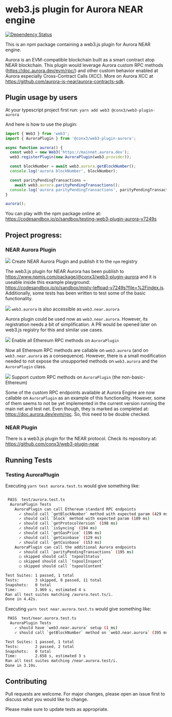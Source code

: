 web3.js plugin for Aurora NEAR engine
===========

[![Dependency Status][downloads-image]][npm-url]

This is an npm package containing a web3.js plugin for Aurora NEAR engine.

Aurora is an EVM-compatible blockchain built as a smart contract atop NEAR blockchain. This plugin would leverage Aurora custom RPC methods (https://doc.aurora.dev/evm/rpc/) and other custom behavior enabled at Aurora especially Cross-Contract Calls (XCC). More on Aurora XCC at https://github.com/aurora-is-near/aurora-contracts-sdk.


Plugin usage by users
------------
At your typescript project first run:
`yarn add web3 @conx3/web3-plugin-aurora`

And here is how to use the plugin:
```ts
import { Web3 } from 'web3';
import { AuroraPlugin } from '@conx3/web3-plugin-aurora';

async function aurora() {
  const web3 = new Web3('https://mainnet.aurora.dev');
  web3.registerPlugin(new AuroraPlugin(web3.provider));

  const blockNumber = await web3.aurora.getBlockNumber();
  console.log('aurora blockNumber', blockNumber);

  const parityPendingTransactions =
    await web3.aurora.parityPendingTransactions();
  console.log('aurora parityPendingTransactions', parityPendingTransactions);
}

aurora();
```

You can play with the npm package online at: https://codesandbox.io/p/sandbox/testing-web3-plugin-aurora-v7249s

Project progress:
------------

### NEAR Aurora Plugin

![](https://us-central1-progress-markdown.cloudfunctions.net/progress/100?dangerColor=ccee00&warningColor=eeff00&successColor=006600) Create NEAR Aurora Plugin and publish it to the `npm` registry

The web3.js plugin for NEAR Aurora has been publish to  
https://www.npmjs.com/package/@conx3/web3-plugin-aurora and it is useable inside this example playground: https://codesandbox.io/p/sandbox/misty-leftpad-v7249s?file=%2Findex.js. Additionally, some tests has been written to test some of the basic functionality. 

![](https://us-central1-progress-markdown.cloudfunctions.net/progress/50?dangerColor=ccee00&warningColor=eeff00&successColor=006600) `web3.aurora` is also accessible as `web3.near.aurora`

Aurora plugin could be used now as `web3.near.aurora`.
However, its registration needs a bit of simplification. A PR would be opened later on web3.js registry for this and similar use cases.


![](https://us-central1-progress-markdown.cloudfunctions.net/progress/90?dangerColor=ccee00&warningColor=eeff00&successColor=006600) Enable all Ethereum RPC methods on `AuroraPlugin`

Now all Ethereum RPC methods are callable on `web3.aurora` (and on `web3.near.aurora` as a consequence). However, there is a small modification needed to not expose the unsupported methods on `web3.aurora` and the `AuroraPlugin` class.


![](https://us-central1-progress-markdown.cloudfunctions.net/progress/10?dangerColor=ccee00&warningColor=eeff00&successColor=006600) Support custom RPC methods on `AuroraPlugin` (the non-basic-Ethereum)

Some of the custom RPC endpoints available at Aurora Engine are now callable on `AuroraPlugin` as an example of this functionality. However, some of them seems to not be yet implemented in the current version running the main net and test net. Even though, they is marked as completed at:  https://doc.aurora.dev/evm/rpc. So, this need to be double checked.
    

### NEAR Plugin

There is a web3.js plugin for the NEAR protocol. Check its repository at: https://github.com/conx3/web3-plugin-near

Running Tests
--------------

### Testing AuroraPlugin

Executing `yarn test aurora.test.ts` would give something like:
```bash

 PASS  test/aurora.test.ts
  AuroraPlugin Tests
    AuroraPlugin can call Ethereum standard RPC endpoints
      ✓ should call `getBlockNumber` method with expected param (429 ms)
      ✓ should call `block` method with expected param (189 ms)
      ✓ should call `getProtocolVersion` (198 ms)
      ✓ should call `isSyncing` (194 ms)
      ✓ should call `getGasPrice` (196 ms)
      ✓ should call `getCoinbase` (129 ms)
      ✓ should call `getCoinbase` (153 ms)
    AuroraPlugin can call the additional Aurora endpoints
      ✓ should call `parityPendingTransactions` (195 ms)
      ○ skipped should call `txpoolStatus`
      ○ skipped should call `txpoolInspect`
      ○ skipped should call `txpoolContent`

Test Suites: 1 passed, 1 total
Tests:       3 skipped, 8 passed, 11 total
Snapshots:   0 total
Time:        3.969 s, estimated 4 s
Ran all test suites matching /aurora.test.ts/i.
Done in 4.42s.
```


Executing `yarn test near.aurora.test.ts` would give something like:
```bash
 PASS  test/near.aurora.test.ts
  AuroraPlugin Tests
    ✓ should have `web3.near.aurora` setup (1 ms)
    ✓ should call `getBlockNumber` method on `web3.near.aurora` (395 ms)

Test Suites: 1 passed, 1 total
Tests:       2 passed, 2 total
Snapshots:   0 total
Time:        2.658 s, estimated 3 s
Ran all test suites matching /near.aurora.test/i.
Done in 3.19s.
```

Contributing
------------

Pull requests are welcome. For major changes, please open an issue first
to discuss what you would like to change.

Please make sure to update tests as appropriate.



[npm-url]: https://npmjs.org/package/@conx3/web3-plugin-near
[downloads-image]: https://img.shields.io/npm/dm/@conx3/web3-plugin-near?label=npm%20downloads
